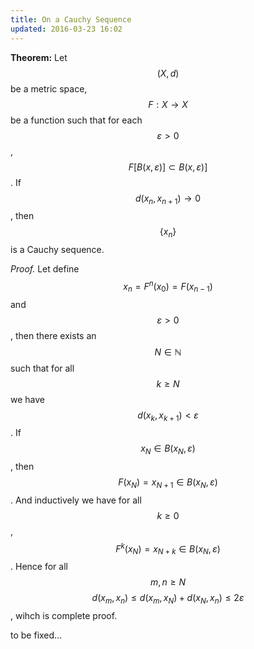 ```yaml
---
title: On a Cauchy Sequence
updated: 2016-03-23 16:02
---
```



**Theorem:** Let $$(X,d)$$ be a metric space, $$F:X\to X$$ be a function such that for each $$\varepsilon>0$$, $$F[B(x,\varepsilon)] \subset B(x,\varepsilon)]$$. If  $$d(x_n,x_{n+1})\to 0$$, then $$\{x_n\}$$ is a Cauchy sequence.


*Proof.*
Let define $$x_n=F^n(x_0)=F(x_{n-1})$$ and $$\varepsilon>0$$, then there exists an $$N\in \mathbb{N}$$ such that for all $$k\geq N$$ we have $$d(x_k,x_{k+1})<\varepsilon$$. If $$x_N\in B(x_N,\varepsilon)$$, then $$F(x_N)=x_{N+1}\in B(x_N,\varepsilon)$$. And inductively we have for all $$k\geq 0 $$, $$ F^k(x_{N})=x_{N+k}\in B(x_N,\varepsilon) $$. Hence for all $$m,n\geq N$$ $$d(x_{m},x_n)\leq d(x_m,x_N)+d(x_N,x_n)\leq 2 \varepsilon$$, wihch is complete proof.

to be fixed...
